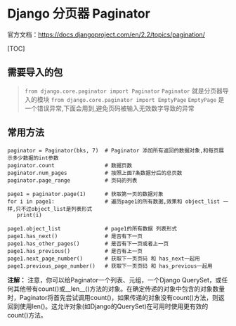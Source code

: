 # Django 分页器 Paginator

官方文档：<https://docs.djangoproject.com/en/2.2/topics/pagination/>

[TOC]

## 需要导入的包

> `from django.core.paginator import Paginator` `Paginator` 就是分页器导入的模块
> `from django.core.paginator import EmptyPage` `EmptyPage` 是一个错误异常,下面会用到,避免页码被输入无效数字导致的异常

## 常用方法

    paginator = Paginator(bks, 7)  # Paginator 添加所有返回的数据对象,和每页展示多少数据的int参数
    paginator.count                # 数据页数
    paginator.num_pages            # 按照上面7条数据分后的总页数
    paginator.page_range           # 页码的列表

    page1 = paginator.page(1)      # 获取第一页的数据对象
    for i in page1:                # 遍历page1的所有数据,效果和 object_list 一样,只不过object_list是列表形式
       print(i)

    page1.object_list              # page1的所有数据 列表形式
    page1.has_next()               # 是否有下一页
    page1.has_other_pages()        # 是否有下一页或者上一页
    page1.has_previous()           # 是否有上一页
    page1.next_page_number()       # 获取下一页页码 和 has_next一起用
    page1.previous_page_number()   # 获取下一页页码 和 has_previous一起用

**注解：**
注意，你可以给Paginator一个列表、元组，一个Django QuerySet，或任何其他带有count()或__len__()方法的对象。在确定传递的对象中包含的对象数量时，Paginator将首先尝试调用count()，如果传递的对象没有count()方法，则返回到使用len()。这允许对象(如Django的QuerySet)在可用时使用更有效的count()方法。
